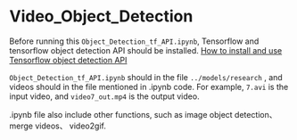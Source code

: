 # Video_Object_Detection
Before running this `Object_Detection_tf_API.ipynb`, Tensorflow and tensorflow object detection API should be installed.
[How to install and use Tensorflow object detection API][1]

`Object_Detection_tf_API.ipynb` should in the file `../models/research` , and videos should in the file mentioned in .ipynb code.
For example, `7.avi` is the input video, and `video7_out.mp4` is the output video. 

.ipynb file also include other functions, such as image object detection、 merge videos、 video2gif.


[1]:http://blog.csdn.net/weixin_37667519/article/details/78867721
